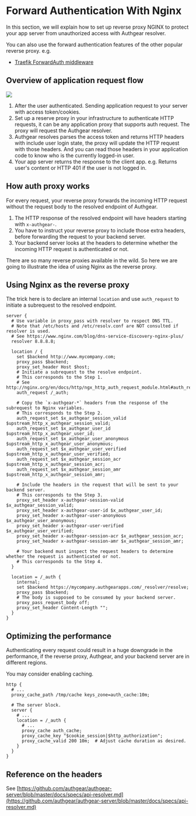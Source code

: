 # Forward Authentication With Nginx

In this section, we will explain how to set up reverse proxy NGINX to protect your app server from unauthorized access with Authgear resolver.

You can also use the forward authentication features of the other popular reverse proxy. e.g.

* [Traefik ForwardAuth middleware](https://doc.traefik.io/traefik/middlewares/forwardauth/)

## Overview of application request flow

![](https://mermaid.ink/img/eyJjb2RlIjoic2VxdWVuY2VEaWFncmFtXG4gIHBhcnRpY2lwYW50IENsaWVudEFwcCBhcyBVc2VyXG4gIHBhcnRpY2lwYW50IEFwcEJhY2tlbmQgYXMgWW91ciBBcHAgU2VydmVyIDxici8-IChXZWIgYmFja2VuZCwgQXBwIEFQSSBzZXJ2ZXIpXG4gIHBhcnRpY2lwYW50IEF1dGhnZWFyIGFzIEF1dGhnZXJcbiAgcmVjdCByZ2IoMjMwLCAyMzYsIDI0MSlcbiAgTm90ZSByaWdodCBvZiBDbGllbnRBcHA6IE1ha2luZyBhcHBsaWNhdGlvbiByZXF1ZXN0XG4gIENsaWVudEFwcC0-PkFwcEJhY2tlbmQ6IFNlbmRpbmcgYXBwbGljYXRpb24gcmVxdWVzdCB3aXRoIGFjY2VzcyB0b2tlbiAvIGNvb2tpZXNcbiAgQXBwQmFja2VuZC0-PkF1dGhnZWFyOiBTZXR1cCByZXZlcnNlIHByb3h5IHRvIGludGVncmF0ZSB3aXRoIEF1dGhnZWFyIHJlc29sdmVyIDxici8-IHRvIGF1dGhlbnRpY2F0ZSBIVFRQIHJlcXVlc3QgPGJyLz4gZS5nLiBuZ2lueCBuZ3hfaHR0cF9hdXRoX3JlcXVlc3RfbW9kdWxlXG4gIEF1dGhnZWFyLT4-QXBwQmFja2VuZDogQXV0aGdlYXIgcmVzb2x2ZXIgcmVzcG9uZHMgSFRUUCBoZWFkZXJzIDxici8-IGFuZCByZXZlcnNlIHByb3h5IHVwZGF0ZSB0aGUgcmVxdWVzdCA8YnIvPiBhcHAgc2VydmVyIHJlYWQgdGhlIGhlYWRlcnMgdG8gZGV0ZXJtaW5lIHVzZXIgbG9naW4gc3RhdGVcbiAgQXBwQmFja2VuZC0-PkNsaWVudEFwcDogUmVzcG9uc2UgdG8gdXNlclxuICBlbmQiLCJtZXJtYWlkIjp7InRoZW1lIjoiZGVmYXVsdCIsInNlcXVlbmNlIjp7InNob3dTZXF1ZW5jZU51bWJlcnMiOnRydWV9fSwidXBkYXRlRWRpdG9yIjpmYWxzZX0)

1. After the user authenticated. Sending application request to your server with access token/cookies.
2. Set up a reserve proxy in your infrastructure to authenticate HTTP requests, it can be any application proxy that supports auth request. The proxy will request the Authgear resolver.
3. Authgear resolves parses the access token and returns HTTP headers with include user login state, the proxy will update the HTTP request with those headers. And you can read those headers in your application code to know who is the currently logged-in user.
4. Your app server returns the response to the client app. e.g. Returns user's content or HTTP 401 if the user is not logged in.

## How auth proxy works

For every request, your reverse proxy forwards the incoming HTTP request without the request body to the resolved endpoint of Authgear.

1. The HTTP response of the resolved endpoint will have headers starting with `x-authgear-`.
2. You have to instruct your reverse proxy to include those extra headers, before forwarding the request to your backend server.
3. Your backend server looks at the headers to determine whether the incoming HTTP request is authenticated or not.

There are so many reverse proxies available in the wild. So here we are going to illustrate the idea of using Nginx as the reverse proxy.

## Using Nginx as the reverse proxy

The trick here is to declare an internal `location` and use `auth_request` to initiate a subrequest to the resolved endpoint.

```text
server {
  # Use variable in proxy_pass with resolver to respect DNS TTL.
  # Note that /etc/hosts and /etc/resolv.conf are NOT consulted if resolver is used.
  # See https://www.nginx.com/blog/dns-service-discovery-nginx-plus/
  resolver 8.8.8.8;

  location / {
    set $backend http://www.mycompany.com;
    proxy_pass $backend;
    proxy_set_header Host $host;
    # Initiate a subrequest to the resolve endpoint.
    # This corresponds to the Step 1.
    # See http://nginx.org/en/docs/http/ngx_http_auth_request_module.html#auth_request
    auth_request /_auth;

    # Copy the `x-authgear-*` headers from the response of the subrequest to Nginx variables.
    # This corresponds to the Step 2.
    auth_request_set $x_authgear_session_valid $upstream_http_x_authgear_session_valid;
    auth_request_set $x_authgear_user_id $upstream_http_x_authgear_user_id;
    auth_request_set $x_authgear_user_anonymous $upstream_http_x_authgear_user_anonymous;
    auth_request_set $x_authgear_user_verified $upstream_http_x_authgear_user_verified;
    auth_request_set $x_authgear_session_acr $upstream_http_x_authgear_session_acr;
    auth_request_set $x_authgear_session_amr $upstream_http_x_authgear_session_amr;

    # Include the headers in the request that will be sent to your backend server.
    # This corresponds to the Step 3.
    proxy_set_header x-authgear-session-valid $x_authgear_session_valid;
    proxy_set_header x-authgear-user-id $x_authgear_user_id;
    proxy_set_header x-authgear-user-anonymous $x_authgear_user_anonymous;
    proxy_set_header x-authgear-user-verified $x_authgear_user_verified;
    proxy_set_header x-authgear-session-acr $x_authgear_session_acr;
    proxy_set_header x-authgear-session-amr $x_authgear_session_amr;

    # Your backend must inspect the request headers to determine whether the request is authenticated or not.
    # This corresponds to the Step 4.
  }

  location = /_auth {
    internal;
    set $backend https://mycompany.authgearapps.com/_resolver/resolve;
    proxy_pass $backend;
    # The body is supposed to be consumed by your backend server.
    proxy_pass_request_body off;
    proxy_set_header Content-Length "";
  }
}
```

## Optimizing the performance

Authenticating every request could result in a huge downgrade in the performance, if the reverse proxy, Authgear, and your backend server are in different regions.

You may consider enabling caching.

```text
http {
  # ...
  proxy_cache_path /tmp/cache keys_zone=auth_cache:10m;

  # The server block.
  server {
    # ...
    location = /_auth {
      # ...
      proxy_cache auth_cache;
      proxy_cache_key "$cookie_session|$http_authorization";
      proxy_cache_valid 200 10m;  # Adjust cache duration as desired.
    }
  }
}
```

## Reference on the headers

See [https://github.com/authgear/authgear-server/blob/master/docs/specs/api-resolver.md](https://github.com/authgear/authgear-server/blob/master/docs/specs/api-resolver.md)

